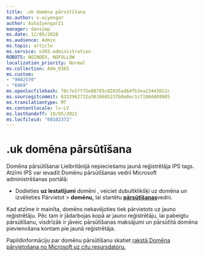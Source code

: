 ```yaml
---
title: .uk domēna pārsūtīšana
ms.author: v-aiyengar
author: AshaIyengar21
manager: dansimp
ms.date: 12/05/2020
ms.audience: Admin
ms.topic: article
ms.service: o365-administration
ROBOTS: NOINDEX, NOFOLLOW
localization_priority: Normal
ms.collection: Adm_O365
ms.custom:
- "9002570"
- "6969"
ms.openlocfilehash: 70c7e57f75e80703c82835ad64fb3ea23443012c
ms.sourcegitcommit: 6332962732a3616605237b0a8ec1cf198d409985
ms.translationtype: MT
ms.contentlocale: lv-LV
ms.lasthandoff: 10/05/2021
ms.locfileid: "60102372"
---
```

# <a name="uk-domain-transfers"></a>.uk domēna pārsūtīšana

Domēna pārsūtīšanai Lielbritānijā nepieciešams jaunā reģistrētāja IPS tags. Atzīmi IPS var ievadīt Domēnu pārsūtīšanas vednī Microsoft administrēšanas portālā:

- Dodieties **uz Iestatījumi** domēni , veiciet dubultklikšķi uz domēna un izvēlieties Pārvietot  >  **domēnu,** lai startētu [**pārsūtīšanas**](https://admin.microsoft.com/#/Domains)vedni.

Kad atzīme ir mainīta, domēns nekavējoties tiek pārvietots uz jauno reģistrētāju. Pēc tam ir jādarbojas kopā ar jauno reģistrētāju, lai pabeigtu pārsūtīšanu, visdrīzāk ir jāveic pārsūtīšanas maksājumi un pārsūtītā domēna pievienošana kontam pie jaunā reģistrētāja.

Papildinformāciju par domēnu pārsūtīšanu skatiet [rakstā Domēna pārvietošana no Microsoft uz citu resursdatoru.](https://docs.microsoft.com/microsoft-365/admin/get-help-with-domains/transfer-a-domain-from-microsoft-to-another-host)
